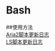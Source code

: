# Bash
##使用方法
<br>[Aria2脚本更新日志](https://teduis.com/bash/aria2.html)
<br>[LS脚本更新日志](https://www.google.com)
